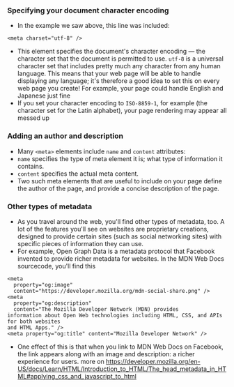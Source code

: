 ### Specifying your document character encoding
- In the example we saw above, this line was included:

```
<meta charset="utf-8" />
```
- This element specifies the document's character encoding — the character set that the document is permitted to use. `utf-8` is a universal character set that includes pretty much any character from any human language. This means that your web page will be able to handle displaying any language; it's therefore a good idea to set this on every web page you create! For example, your page could handle English and Japanese just fine
- If you set your character encoding to `ISO-8859-1`, for example (the character set for the Latin alphabet), your page rendering may appear all messed up

### Adding an author and description 
- Many `<meta>` elements include `name` and `content` attributes:
- `name` specifies the type of meta element it is; what type of information it contains.
- `content` specifies the actual meta content.
- Two such meta elements that are useful to include on your page define the author of the page, and provide a concise description of the page.

### Other types of metadata
- As you travel around the web, you'll find other types of metadata, too. A lot of the features you'll see on websites are proprietary creations, designed to provide certain sites (such as social networking sites) with specific pieces of information they can use.
- For example, Open Graph Data is a metadata protocol that Facebook invented to provide richer metadata for websites. In the MDN Web Docs sourcecode, you'll find this
```
<meta
  property="og:image"
  content="https://developer.mozilla.org/mdn-social-share.png" />
<meta
  property="og:description"
  content="The Mozilla Developer Network (MDN) provides
information about Open Web technologies including HTML, CSS, and APIs for both websites
and HTML Apps." />
<meta property="og:title" content="Mozilla Developer Network" />
```
- One effect of this is that when you link to MDN Web Docs on Facebook, the link appears along with an image and description: a richer experience for users.
more on https://developer.mozilla.org/en-US/docs/Learn/HTML/Introduction_to_HTML/The_head_metadata_in_HTML#applying_css_and_javascript_to_html

